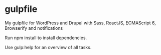 # gulpfile
My gulpfile for WordPress and Drupal with Sass, ReactJS, ECMAScript 6, Browserify and notifications

Run npm install to install dependencies.

Use gulp:help for an overview of all tasks.
